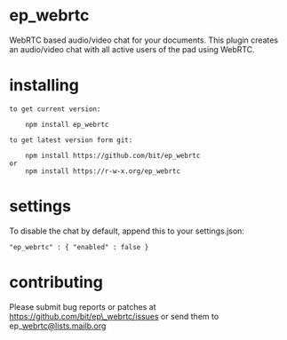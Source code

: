 ep_webrtc
=========

WebRTC based audio/video chat for your documents.
This plugin creates an audio/video chat with all
active users of the pad using WebRTC.

# installing

    to get current version:

        npm install ep_webrtc

    to get latest version form git:

        npm install https://github.com/bit/ep_webrtc
    or
        npm install https://r-w-x.org/ep_webrtc

# settings

To disable the chat by default, append this to your settings.json:

   `"ep_webrtc" : {
    "enabled" : false
}`

# contributing

Please submit bug reports or patches at https://github.com/bit/ep\_webrtc/issues
or send them to ep\_webrtc@lists.mailb.org

